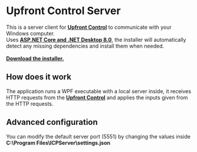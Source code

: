 # Upfront Control Server

This is a server client for **[Upfront Control](https://github.com/shanjii/UpfrontControl)** to communicate with your Windows computer.
<br/>
Uses **[ASP.NET Core and .NET Desktop 8.0](https://dotnet.microsoft.com/en-us/download/dotnet/8.0)**, the installer will automatically detect any missing dependencies and install them when needed.
<br/>
<br/>
**[Download the installer.](https://github.com/shanjii/ICPServer/releases/tag/v1.0.0)**

## How does it work

The application runs a WPF executable with a local server inside, it receives HTTP requests from the **[Upfront Control](https://github.com/shanjii/UpfrontControl)** and applies the inputs given from the HTTP requests.

## Advanced configuration

You can modify the default server port (5551) by changing the values inside **C:\Program Files\ICPServer\settings.json**
